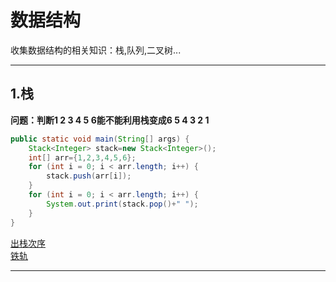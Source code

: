 # 数据结构  

收集数据结构的相关知识：栈,队列,二叉树...  

---

## 1.栈  

**问题：判断1 2 3 4 5 6能不能利用栈变成6 5 4 3 2 1**

```java
public static void main(String[] args) {
	Stack<Integer> stack=new Stack<Integer>();
	int[] arr={1,2,3,4,5,6};
	for (int i = 0; i < arr.length; i++) {
		stack.push(arr[i]);
	}
	for (int i = 0; i < arr.length; i++) {
		System.out.print(stack.pop()+" ");
	}
}
```
[出栈次序](../doc_B/doc_B/Stack.md#1出栈次序)  
[铁轨](../doc_B/doc_B/Stack.md#2铁轨)  

---